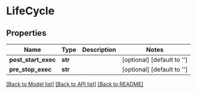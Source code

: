 # LifeCycle


## Properties
Name | Type | Description | Notes
------------ | ------------- | ------------- | -------------
**post_start_exec** | **str** |  | [optional] [default to '']
**pre_stop_exec** | **str** |  | [optional] [default to '']

[[Back to Model list]](../README.md#documentation-for-models) [[Back to API list]](../README.md#documentation-for-api-endpoints) [[Back to README]](../README.md)


